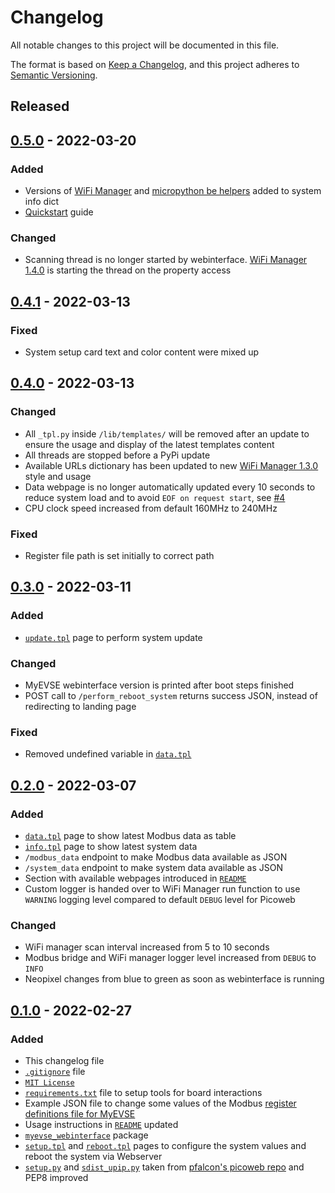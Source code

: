 # Changelog
All notable changes to this project will be documented in this file.

The format is based on [Keep a Changelog](https://keepachangelog.com/en/1.0.0/),
and this project adheres to [Semantic Versioning](https://semver.org/spec/v2.0.0.html).

<!--
## [x.y.z] - yyyy-mm-dd
### Added
### Changed
### Removed
### Fixed
-->

<!-- ## [Unreleased] -->

## Released
## [0.5.0] - 2022-03-20
### Added
- Versions of [WiFi Manager][ref-wifi-manager] and
  [micropython be helpers][ref-micropython-modules] added to system info dict
- [Quickstart](QUICKSTART.md) guide

### Changed
- Scanning thread is no longer started by webinterface.
  [WiFi Manager 1.4.0][ref-wifi-manager-1.4.0] is starting the thread on the
  property access

## [0.4.1] - 2022-03-13
### Fixed
- System setup card text and color content were mixed up

## [0.4.0] - 2022-03-13
### Changed
- All `_tpl.py` inside `/lib/templates/` will be removed after an update to
  ensure the usage and display of the latest templates content
- All threads are stopped before a PyPi update
- Available URLs dictionary has been updated to new
  [WiFi Manager 1.3.0][ref-wifi-manager-1.3.0] style and usage
- Data webpage is no longer automatically updated every 10 seconds to reduce
  system load and to avoid `EOF on request start`, see [#4][ref-issue-4]
- CPU clock speed increased from default 160MHz to 240MHz

### Fixed
- Register file path is set initially to correct path

## [0.3.0] - 2022-03-11
### Added
- [`update.tpl`](templates/update.tpl) page to perform system update

### Changed
- MyEVSE webinterface version is printed after boot steps finished
- POST call to `/perform_reboot_system` returns success JSON, instead of
  redirecting to landing page

### Fixed
- Removed undefined variable in [`data.tpl`](templates/data.tpl)

## [0.2.0] - 2022-03-07
### Added
- [`data.tpl`](templates/data.tpl) page to show latest Modbus data as table
- [`info.tpl`](templates/info.tpl) page to show latest system data
- `/modbus_data` endpoint to make Modbus data available as JSON
- `/system_data` endpoint to make system data available as JSON
- Section with available webpages introduced in [`README`](README.md)
- Custom logger is handed over to WiFi Manager run function to use `WARNING`
  logging level compared to default `DEBUG` level for Picoweb

### Changed
- WiFi manager scan interval increased from 5 to 10 seconds
- Modbus bridge and WiFi manager logger level increased from `DEBUG` to `INFO`
- Neopixel changes from blue to green as soon as webinterface is running

## [0.1.0] - 2022-02-27
### Added
- This changelog file
- [`.gitignore`](.gitignore) file
- [`MIT License`](LICENSE)
- [`requirements.txt`](requirements.txt) file to setup tools for board
  interactions
- Example JSON file to change some values of the Modbus
  [register definitions file for MyEVSE](registers/modbusRegisters-MyEVSE.json)
- Usage instructions in [`README`](README.md) updated
- [`myevse_webinterface`](myevse_webinterface/) package
- [`setup.tpl`](templates/setup.tpl) and [`reboot.tpl`](templates/reboot.tpl)
  pages to configure the system values and reboot the system via Webserver
- [`setup.py`](setup.py) and [`sdist_upip.py`](sdist_upip.py) taken from
  [pfalcon's picoweb repo][ref-pfalcon-picoweb-sdist-upip] and PEP8 improved

<!-- Links -->
[Unreleased]: https://github.com/brainelectronics/myevse-webinterface/compare/0.5.0...main

[0.5.0]: https://github.com/brainelectronics/myevse-webinterface/tree/0.5.0
[0.4.1]: https://github.com/brainelectronics/myevse-webinterface/tree/0.4.1
[0.4.0]: https://github.com/brainelectronics/myevse-webinterface/tree/0.4.0
[0.3.0]: https://github.com/brainelectronics/myevse-webinterface/tree/0.3.0
[0.2.0]: https://github.com/brainelectronics/myevse-webinterface/tree/0.2.0
[0.1.0]: https://github.com/brainelectronics/myevse-webinterface/tree/0.1.0

[ref-wifi-manager]: https://github.com/brainelectronics/Micropython-ESP-WiFi-Manager
[ref-wifi-manager-1.4.0]: https://github.com/brainelectronics/Micropython-ESP-WiFi-Manager/releases/tag/1.4.0
[ref-micropython-modules]: https://github.com/brainelectronics/micropython-modules
[ref-wifi-manager-1.3.0]: https://github.com/brainelectronics/Micropython-ESP-WiFi-Manager/releases/tag/1.3.0
[ref-issue-4]: https://github.com/brainelectronics/MyEVSE-Webinterface/issues/4
[ref-pypi]: https://pypi.org/
[ref-pfalcon-picoweb-sdist-upip]: https://github.com/pfalcon/picoweb/blob/b74428ebdde97ed1795338c13a3bdf05d71366a0/sdist_upip.py
